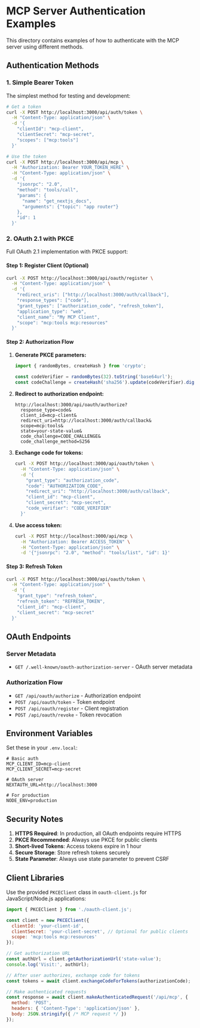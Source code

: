 # MCP Server Authentication Examples

This directory contains examples of how to authenticate with the MCP server using different methods.

## Authentication Methods

### 1. Simple Bearer Token

The simplest method for testing and development:

```bash
# Get a token
curl -X POST http://localhost:3000/api/auth/token \
  -H "Content-Type: application/json" \
  -d '{
    "clientId": "mcp-client",
    "clientSecret": "mcp-secret",
    "scopes": ["mcp:tools"]
  }'

# Use the token
curl -X POST http://localhost:3000/api/mcp \
  -H "Authorization: Bearer YOUR_TOKEN_HERE" \
  -H "Content-Type: application/json" \
  -d '{
    "jsonrpc": "2.0",
    "method": "tools/call",
    "params": {
      "name": "get_nextjs_docs",
      "arguments": {"topic": "app router"}
    },
    "id": 1
  }'
```

### 2. OAuth 2.1 with PKCE

Full OAuth 2.1 implementation with PKCE support:

#### Step 1: Register Client (Optional)

```bash
curl -X POST http://localhost:3000/api/oauth/register \
  -H "Content-Type: application/json" \
  -d '{
    "redirect_uris": ["http://localhost:3000/auth/callback"],
    "response_types": ["code"],
    "grant_types": ["authorization_code", "refresh_token"],
    "application_type": "web",
    "client_name": "My MCP Client",
    "scope": "mcp:tools mcp:resources"
  }'
```

#### Step 2: Authorization Flow

1. **Generate PKCE parameters:**
   ```javascript
   import { randomBytes, createHash } from 'crypto';
   
   const codeVerifier = randomBytes(32).toString('base64url');
   const codeChallenge = createHash('sha256').update(codeVerifier).digest('base64url');
   ```

2. **Redirect to authorization endpoint:**
   ```
   http://localhost:3000/api/oauth/authorize?
     response_type=code&
     client_id=mcp-client&
     redirect_uri=http://localhost:3000/auth/callback&
     scope=mcp:tools&
     state=your-state-value&
     code_challenge=CODE_CHALLENGE&
     code_challenge_method=S256
   ```

3. **Exchange code for tokens:**
   ```bash
   curl -X POST http://localhost:3000/api/oauth/token \
     -H "Content-Type: application/json" \
     -d '{
       "grant_type": "authorization_code",
       "code": "AUTHORIZATION_CODE",
       "redirect_uri": "http://localhost:3000/auth/callback",
       "client_id": "mcp-client",
       "client_secret": "mcp-secret",
       "code_verifier": "CODE_VERIFIER"
     }'
   ```

4. **Use access token:**
   ```bash
   curl -X POST http://localhost:3000/api/mcp \
     -H "Authorization: Bearer ACCESS_TOKEN" \
     -H "Content-Type: application/json" \
     -d '{"jsonrpc": "2.0", "method": "tools/list", "id": 1}'
   ```

#### Step 3: Refresh Token

```bash
curl -X POST http://localhost:3000/api/oauth/token \
  -H "Content-Type: application/json" \
  -d '{
    "grant_type": "refresh_token",
    "refresh_token": "REFRESH_TOKEN",
    "client_id": "mcp-client",
    "client_secret": "mcp-secret"
  }'
```

## OAuth Endpoints

### Server Metadata
- `GET /.well-known/oauth-authorization-server` - OAuth server metadata

### Authorization Flow
- `GET /api/oauth/authorize` - Authorization endpoint
- `POST /api/oauth/token` - Token endpoint
- `POST /api/oauth/register` - Client registration
- `POST /api/oauth/revoke` - Token revocation

## Environment Variables

Set these in your `.env.local`:

```env
# Basic auth
MCP_CLIENT_ID=mcp-client
MCP_CLIENT_SECRET=mcp-secret

# OAuth server
NEXTAUTH_URL=http://localhost:3000

# For production
NODE_ENV=production
```

## Security Notes

1. **HTTPS Required**: In production, all OAuth endpoints require HTTPS
2. **PKCE Recommended**: Always use PKCE for public clients
3. **Short-lived Tokens**: Access tokens expire in 1 hour
4. **Secure Storage**: Store refresh tokens securely
5. **State Parameter**: Always use state parameter to prevent CSRF

## Client Libraries

Use the provided `PKCEClient` class in `oauth-client.js` for JavaScript/Node.js applications:

```javascript
import { PKCEClient } from './oauth-client.js';

const client = new PKCEClient({
  clientId: 'your-client-id',
  clientSecret: 'your-client-secret', // Optional for public clients
  scope: 'mcp:tools mcp:resources'
});

// Get authorization URL
const authUrl = client.getAuthorizationUrl('state-value');
console.log('Visit:', authUrl);

// After user authorizes, exchange code for tokens
const tokens = await client.exchangeCodeForTokens(authorizationCode);

// Make authenticated requests
const response = await client.makeAuthenticatedRequest('/api/mcp', {
  method: 'POST',
  headers: { 'Content-Type': 'application/json' },
  body: JSON.stringify({ /* MCP request */ })
});
```